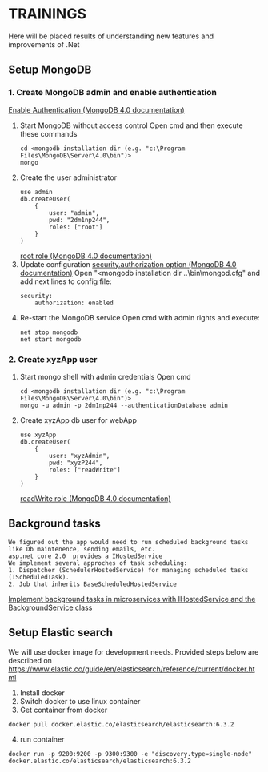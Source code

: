# TRAININGS
Here will be placed results of understanding new features and improvements of .Net

## Setup MongoDB

### 1. Create MongoDB admin and enable authentication
[Enable Authentication (MongoDB 4.0 documentation)](https://docs.mongodb.com/manual/tutorial/enable-authentication/)
1. Start MongoDB without access control
    Open cmd and then execute these commands
    ```
    cd <mongodb installation dir (e.g. "c:\Program Files\MongoDB\Server\4.0\bin")>
    mongo
    ```
2. Create the user administrator
    ```
    use admin
    db.createUser(
        {
            user: "admin",
            pwd: "2dm1np244",
            roles: ["root"]
        }
    )
    ```
    [root role (MongoDB 4.0 documentation)](https://docs.mongodb.com/manual/reference/built-in-roles/#root)
3. Update configuration
[security.authorization option (MongoDB 4.0 documentation)](https://docs.mongodb.com/manual/reference/configuration-options/#security.authorization)
    Open "<mongodb installation dir ..\bin\mongod.cfg" and add next lines to config file:
    ```
    security:
        authorization: enabled
    ```
4. Re-start the MongoDB service
    Open cmd with admin rights and execute:
    ```
    net stop mongodb
    net start mongodb
    ```
### 2. Create xyzApp user
1. Start mongo shell with admin credentials
    Open cmd
    ```
    cd <mongodb installation dir (e.g. "c:\Program Files\MongoDB\Server\4.0\bin")>
    mongo -u admin -p 2dm1np244 --authenticationDatabase admin
    ```
2. Create xyzApp db user for webApp
    ```
    use xyzApp
    db.createUser(
        {
            user: "xyzAdmin",
            pwd: "xyzP244",
            roles: ["readWrite"]
        }
    )
    ```
    [readWrite role (MongoDB 4.0 documentation)](https://docs.mongodb.com/manual/reference/built-in-roles/#readWrite)


## Background tasks
    We figured out the app would need to run scheduled background tasks like Db maintenence, sending emails, etc.
    asp.net core 2.0  provides a IHostedService 
    We implement several approches of task scheduling:
    1. Dispatcher (SchedulerHostedService) for managing scheduled tasks (IScheduledTask).
    2. Job that inherits BaseScheduledHostedService

[Implement background tasks in microservices with IHostedService and the BackgroundService class](https://docs.microsoft.com/en-us/dotnet/standard/microservices-architecture/multi-container-microservice-net-applications/background-tasks-with-ihostedservic)

## Setup Elastic search

We will use docker image for development needs.
Provided steps below are described on https://www.elastic.co/guide/en/elasticsearch/reference/current/docker.html
1. Install docker
2. Switch docker to use linux container
3. Get container from docker
```
docker pull docker.elastic.co/elasticsearch/elasticsearch:6.3.2
```
4. run container
```
docker run -p 9200:9200 -p 9300:9300 -e "discovery.type=single-node" docker.elastic.co/elasticsearch/elasticsearch:6.3.2
```
